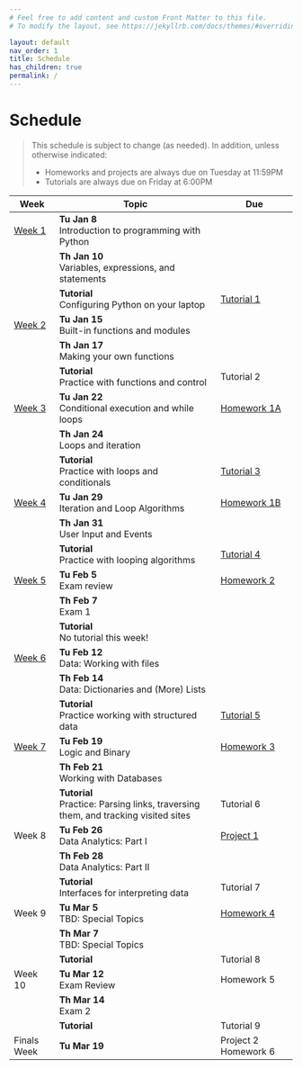 ```yaml
---
# Feel free to add content and custom Front Matter to this file.
# To modify the layout, see https://jekyllrb.com/docs/themes/#overriding-theme-defaults

layout: default
nav_order: 1
title: Schedule
has_children: true
permalink: /
---
```

# Schedule
> This schedule is subject to change (as needed). In addition, unless otherwise indicated:
> * Homeworks and projects are always due on Tuesday at 11:59PM
> * Tutorials are always due on Friday at 6:00PM

<table class="schedule">
    <thead>
        <tr>
            <th>Week</th>
            <th>Topic</th>
            <th>Due</th>
        </tr>
    </thead>
    <tbody>
        <!-- WEEK #1 -->
        <tr class="done">
            <td>
                <a href="week-01">Week 1</a>
            </td>
            <td>
                <strong>Tu Jan 8</strong><br>
                Introduction to programming with Python<br>
            </td>
            <td></td>
        </tr>
        <tr class="done">
            <td></td>
            <td>
                <strong>Th Jan 10</strong><br>
                Variables, expressions, and statements
            </td>
            <td></td>
        </tr>
        <tr class="done">
            <td></td>
            <td>
                <strong>Tutorial</strong><br>
                Configuring Python on your laptop
            </td>
            <td><a class="label label-default" target="_blank" href="https://docs.google.com/document/d/1D2Y6u2hZm2zdyLB9IRjrS-IKhDR1v65ZfgxYIVYc0Hk/edit?usp=sharing">Tutorial 1 <i class="fas fa-link"></i></a></td>
        </tr>
        <!-- WEEK #2 -->
        <tr class="done">
            <td><a href="week-02">Week 2</a></td>
            <td>
                <strong>Tu Jan 15</strong><br>
                Built-in functions and modules<br>
            </td>
            <td></td>
        </tr>
        <tr class="done">
            <td></td>
            <td>
                <strong>Th Jan 17</strong><br>
                    Making your own functions
            </td>
            <td></td>
        </tr>
        <tr class="done">
            <td></td>
            <td>
                <strong>Tutorial</strong><br>
                Practice with functions and control
            </td>
            <td>   
                <span class="label label-default">Tutorial 2</span>
            </td>
        </tr>
        <!-- WEEK #3 -->
        <tr class="done">
            <td><a href="week-03">Week 3</a></td>
            <td>
                <strong>Tu Jan 22</strong><br>
                Conditional execution and while loops<br>
            </td>
            <td>
                <a class="label label-green" target="_blank"  href="course-files/homework/hw01/README">Homework 1A <i class="fas fa-link"></i></a>
            </td>
        </tr>
        <tr class="done">
            <td></td>
            <td>
                <strong>Th Jan 24</strong><br>
                Loops and iteration
            </td>
            <td></td>
        </tr>
        <tr class="done">
            <td></td>
            <td>
                <strong>Tutorial</strong><br>
                Practice with loops and conditionals
            </td>
            <td>
                <a class="label label-default" target="_blank" href="https://docs.google.com/document/d/1mqHKMTGpX6XN7r2_cQmavrnJbpS_M4owyc5FWshtwQo/edit?usp=sharing">Tutorial 3 <i class="fas fa-link"></i></a>
            </td>
        </tr>
        <!-- WEEK #4 -->
        <tr class="done">
            <td><a href="week-04">Week 4</a></td>
            <td>
                <strong>Tu Jan 29</strong><br>
                Iteration and Loop Algorithms<br>
            </td>
            <td>
                <a class="label label-green" href="course-files/homework/hw01/README">Homework 1B <i class="fas fa-link"></i></a>
            </td>
        </tr>
        <tr class="done">
            <td></td>
            <td>
                <strong>Th Jan 31</strong><br>
                User Input and Events
            </td>
            <td></td>
        </tr>
        <tr class="done">
            <td></td>
            <td>
                <strong>Tutorial</strong><br>
                Practice with looping algorithms
            </td>
            <td><a class="label label-default" href="course-files/tutorials/tutorial04/README">Tutorial 4 <i class="fas fa-link"></i></a></td>
        </tr>
        <!-- WEEK #5 -->
        <tr class="done">
            <td><a href="week-05">Week 5</a></td>
            <td>
                <strong>Tu Feb 5</strong><br>
                Exam review
            </td>
            <td>
                <a class="label label-green"  href="course-files/homework/hw02/README">Homework 2 <i class="fas fa-link"></i></a>
            </td>
        </tr>
        <tr class="done">
            <td></td>
            <td>
                <strong>Th Feb 7</strong><br>
                <span class="label label-blue">Exam 1</span>
            </td>
            <td></td>
        </tr>
        <tr class="done">
            <td></td>
            <td>
                <strong>Tutorial</strong><br>
                No tutorial this week!
            </td>
            <td></td>
        </tr>
        <!-- WEEK #6 -->
        <tr>
            <td><a href="week-06">Week 6</a></td>
            <td>
                <strong>Tu Feb 12</strong><br>
                Data: Working with files
            </td>
            <td>
            </td>
        </tr>
        <tr>
            <td></td>
            <td>
                <strong>Th Feb 14</strong><br>
                Data: Dictionaries and (More) Lists
            </td>
            <td></td>
        </tr>
        <tr>
            <td></td>
            <td>
                <strong>Tutorial</strong><br>
                Practice working with structured data
            </td>
            <td><a class="label label-default" href="course-files/tutorials/tutorial05/README">Tutorial 5 <i class="fas fa-link"></i></a></td>
        </tr>
        <!-- WEEK #7 -->
        <tr>
            <td><a href="week-07">Week 7</a></td>
            <td>
                <strong>Tu Feb 19</strong><br>
                Logic and Binary<br>
            </td>
            <td>
                <a class="label label-green" href="course-files/homework/hw_03/README">Homework 3 <i class="fas fa-link"></i></a>
            </td>
        </tr>
        <tr>
            <td></td>
            <td>
                <strong>Th Feb 21</strong><br>
                Working with Databases
            </td>
            <td>
            </td>
        </tr>
        <tr>
            <td></td>
            <td>
                <strong>Tutorial</strong><br>
                Practice: Parsing links, traversing them, and tracking visited sites
            </td>
            <td><span class="label label-default">Tutorial 6</span></td>
        </tr>
        <!-- WEEK #8 -->
        <tr>
            <td>Week 8</td>
            <td>
                <strong>Tu Feb 26</strong><br>
                Data Analytics: Part I
            </td>
            <td>
                <a class="label label-purple" href="course-files/projects/project_01/">Project 1 <i class="fas fa-link"></i></a>
            </td>
        </tr>
        <tr>
            <td></td>
            <td>
                <strong>Th Feb 28</strong><br>
                Data Analytics: Part II
            </td>
            <td>
            </td>
        </tr>
        <tr>
            <td></td>
            <td>
                <strong>Tutorial</strong><br>
                Interfaces for interpreting data
            </td>
            <td><span class="label label-default">Tutorial 7</span></td>
        </tr>
        <!-- WEEK #9 -->
        <tr>
            <td>Week 9</td>
            <td>
                <strong>Tu Mar 5</strong><br>
                TBD: Special Topics<br>
            </td>
            <td>
                <a class="label label-green" href="course-files/homework/hw_04/README">Homework 4 <i class="fas fa-link"></i></a>
            </td>
        </tr>
        <tr>
            <td></td>
            <td>
                <strong>Th Mar 7</strong><br>
                TBD: Special Topics
            </td>
            <td></td>
        </tr>
        <tr>
            <td></td>
            <td>
                <strong>Tutorial</strong><br>
            </td>
            <td><span class="label label-default">Tutorial 8</span></td>
        </tr>
        <!-- WEEK #10 -->
        <tr>
            <td>Week 10</td>
            <td>
                <strong>Tu Mar 12</strong><br>
                Exam Review<br>
            </td>
            <td>
                <span class="label label-default">Homework 5</span>
            </td>
        </tr>
        <tr>
            <td></td>
            <td>
                <strong>Th Mar 14</strong><br>
                <span class="label label-blue">Exam 2</span>
            </td>
            <td></td>
        </tr>
        <tr>
            <td></td>
            <td>
                <strong>Tutorial</strong><br>
            </td>
            <td><span class="label label-default">Tutorial 9</span></td>
        </tr>
        <!-- FINALS WEEK -->
        <tr>
            <td>Finals Week</td>
            <td>
                <strong>Tu Mar 19</strong><br>
            </td>
            <td>
                <span class="label label-purple">Project 2</span>
                <span class="label label-default">Homework 6</span>
            </td>
        </tr>
    </tbody>
</table>